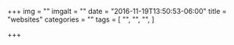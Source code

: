+++
img = ""
imgalt = ""
date = "2016-11-19T13:50:53-06:00"
title = "websites"
categories = ""
tags = [
  "",
  "",
  "",
]

+++

